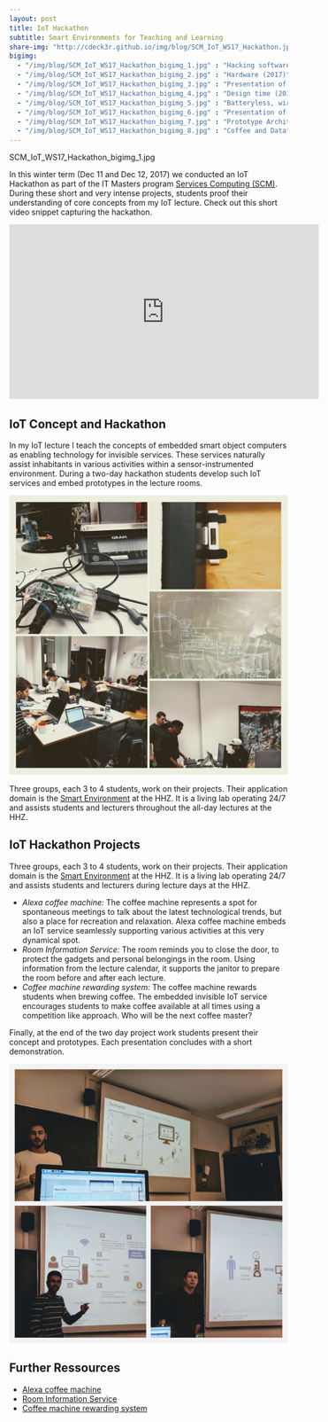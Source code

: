 ```yaml
---
layout: post
title: IoT Hackathon 
subtitle: Smart Environments for Teaching and Learning
share-img: "http://cdeck3r.github.io/img/blog/SCM_IoT_WS17_Hackathon.jpg"
bigimg:
  - "/img/blog/SCM_IoT_WS17_Hackathon_bigimg_1.jpg" : "Hacking software (2017)"
  - "/img/blog/SCM_IoT_WS17_Hackathon_bigimg_2.jpg" : "Hardware (2017)"
  - "/img/blog/SCM_IoT_WS17_Hackathon_bigimg_3.jpg" : "Presentation of the Room Information Service (2017)"
  - "/img/blog/SCM_IoT_WS17_Hackathon_bigimg_4.jpg" : "Design time (2017)"
  - "/img/blog/SCM_IoT_WS17_Hackathon_bigimg_5.jpg" : "Batteryless, wireless sensor (2017)"
  - "/img/blog/SCM_IoT_WS17_Hackathon_bigimg_6.jpg" : "Presentation of the Alex Coffee Machine (2017)"
  - "/img/blog/SCM_IoT_WS17_Hackathon_bigimg_7.jpg" : "Prototype Architecture (2017)"  
  - "/img/blog/SCM_IoT_WS17_Hackathon_bigimg_8.jpg" : "Coffee and Dataflow (2017)"    
---
```


SCM_IoT_WS17_Hackathon_bigimg_1.jpg

In this winter term (Dec 11 and Dec 12, 2017) we conducted an IoT Hackathon as part of the IT Masters program [Services Computing (SCM)](http://www.hhz.de/master/services-computing/). During these short and very intense projects, students proof their understanding of core concepts from my IoT lecture. Check out this short video snippet capturing the hackathon.

<iframe width="560" height="315" src="https://www.youtube.com/embed/KdovrUSOsTI" frameborder="0" allow="autoplay; encrypted-media" allowfullscreen></iframe>

## IoT Concept and Hackathon

In my IoT lecture I teach the concepts of embedded smart object computers as enabling technology for invisible services. These services naturally assist inhabitants in various activities within a sensor-instrumented environment. During a two-day hackathon students develop such IoT services and embed prototypes in the lecture rooms.

![SCM IoT Hackathon WS 2017](/img/blog/SCM_IoT_WS17_Hackathon.jpg)

Three groups, each 3 to 4 students, work on their projects. Their application domain is the [Smart Environment](/research/se/) at the HHZ. It is a living lab operating 24/7 and assists students and lecturers throughout the all-day lectures at the HHZ. 

## IoT Hackathon Projects

Three groups, each 3 to 4 students, work on their projects. Their application domain is the [Smart Environment](/research/se/) at the HHZ. It is a living lab operating 24/7 and assists students and lecturers during lecture days at the HHZ. 

* *Alexa coffee machine:* The coffee machine represents a spot for spontaneous meetings to talk about the latest technological trends, but also a place for recreation and relaxation. Alexa coffee machine embeds an IoT service seamlessly supporting various activities at this very dynamical spot. 
* *Room Information Service:* The room reminds you to close the door, to protect the gadgets and personal belongings in the room. Using information from the lecture calendar, it supports the janitor to prepare the room before and after each lecture.
* *Coffee machine rewarding system:* The coffee machine rewards students when brewing coffee. The embedded invisible IoT service encourages students to make coffee available at all times using a competition like approach. Who will be the next coffee master? 

Finally, at the end of the two day project work students present their concept and prototypes. Each presentation concludes with a short demonstration.

![Presentations at the IoT Hackathon WS 2017](/img/blog/SCM_IoT_WS17_Presentations.jpg)


## Further Ressources

* [Alexa coffee machine](https://github.com/GharbiRaouf/hhz_hackathon_alexa_coffee)
* [Room Information Service](https://github.com/katjanein91/hhz-hackathon-window-sensor/wiki)
* [Coffee machine rewarding system](https://github.com/Leedwing/msc-iot-coffeemashine-rewarding-system)

